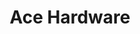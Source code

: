 ---
title: "Ace Hardware"
url: /greenville/ace-hardware-north-pleasantburg-drive/
shop: doityourself
---